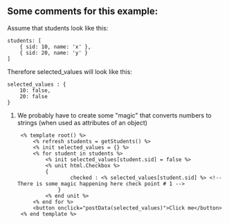 ## Some comments for this example:

Assume that students look like this:

	students: [
		{ sid: 10, name: 'x' },
	    { sid: 20, name: 'y' }
	]
	
Therefore selected_values will look like this:

	selected_values : {
		10: false,
		20: false
	}
	
1. We probably have to create some "magic" that converts numbers to strings (when used as attributes of an object)

 

		<% template root() %>
			<% refresh students = getStudents() %>
			<% init selected_values = {} %>
			<% for student in students %>
				<% init selected_values[student.sid] = false %>
				<% unit html.Checkbox %>
	        	{
		            	checked : <% selected_values[student.sid] %> <!-- There is some magic happening here check point # 1 -->
		        	}
				<% end unit %>
			<% end for %>
			<button onclick="postData(selected_values)">Click me</button>
		<% end template %>
